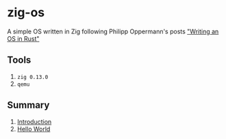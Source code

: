 # zig-os
A simple OS written in Zig following Philipp Oppermann's posts ["Writing an OS in Rust"](https://os.phil-opp.com/)

## Tools
1. `zig 0.13.0`
2. `qemu`

## Summary
1. [Introduction](./docs/01_introduction.md)
2. [Hello World](./docs/02_hello_world.md)

